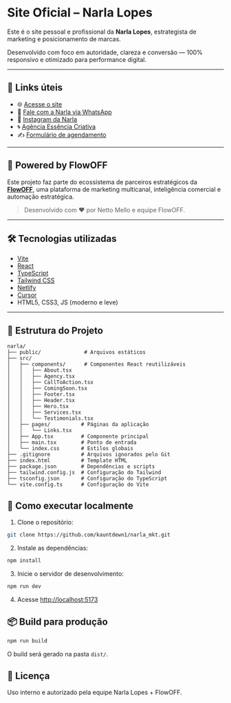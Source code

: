 # Site Oficial – Narla Lopes

Este é o site pessoal e profissional da **Narla Lopes**, estrategista de marketing e posicionamento de marcas.

Desenvolvido com foco em autoridade, clareza e conversão — 100% responsivo e otimizado para performance digital.

---

## 🔗 Links úteis

- 🌐 [Acesse o site](https://narla.site)  
- 💬 [Fale com a Narla via WhatsApp](https://wa.me/19083132957)  
- 📸 [Instagram da Narla](https://www.instagram.com/narla.lopes/)  
- 🌀 [Agência Essência Criativa](https://www.instagram.com/essenciacriativamkt)  
- ✍️ [Formulário de agendamento](https://ey8tcaodk2x.typeform.com/to/ATKrC3ok)

---

## 🚀 Powered by FlowOFF

Este projeto faz parte do ecossistema de parceiros estratégicos da [**FlowOFF**](https://flowoff.site), uma plataforma de marketing multicanal, inteligência comercial e automação estratégica.

> Desenvolvido com ❤️ por Netto Mello e equipe FlowOFF.

---

## 🛠️ Tecnologias utilizadas

- [Vite](https://vitejs.dev/)
- [React](https://react.dev/)
- [TypeScript](https://www.typescriptlang.org/)
- [Tailwind CSS](https://tailwindcss.com/)
- [Netlify](https://www.netlify.com/)
- [Cursor](https://www.cursor.so/)
- HTML5, CSS3, JS (moderno e leve)

---

## 📂 Estrutura do Projeto

```
narla/
├── public/              # Arquivos estáticos
├── src/
│   ├── components/      # Componentes React reutilizáveis
│   │   ├── About.tsx
│   │   ├── Agency.tsx
│   │   ├── CallToAction.tsx
│   │   ├── ComingSoon.tsx
│   │   ├── Footer.tsx
│   │   ├── Header.tsx
│   │   ├── Hero.tsx
│   │   ├── Services.tsx
│   │   └── Testimonials.tsx
│   ├── pages/          # Páginas da aplicação
│   │   └── Links.tsx
│   ├── App.tsx         # Componente principal
│   ├── main.tsx        # Ponto de entrada
│   └── index.css       # Estilos globais
├── .gitignore          # Arquivos ignorados pelo Git
├── index.html          # Template HTML
├── package.json        # Dependências e scripts
├── tailwind.config.js  # Configuração do Tailwind
├── tsconfig.json       # Configuração do TypeScript
└── vite.config.ts      # Configuração do Vite
```

## 🚀 Como executar localmente

1. Clone o repositório:
```bash
git clone https://github.com/kauntdewn1/narla_mkt.git
```

2. Instale as dependências:
```bash
npm install
```

3. Inicie o servidor de desenvolvimento:
```bash
npm run dev
```

4. Acesse [http://localhost:5173](http://localhost:5173)

## 📦 Build para produção

```bash
npm run build
```

O build será gerado na pasta `dist/`.

## 📄 Licença

Uso interno e autorizado pela equipe Narla Lopes + FlowOFF. 